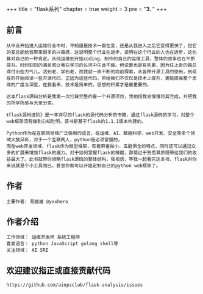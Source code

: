 +++
title = "flask系列"
chapter = true
weight = 3 
pre = "<b>3. </b>"
+++

## 前言
```shell
从毕业开始进入运维行业中时，不知道是技术一直在变，还是从我进入之后它变得更快了，但它的变总能给我带来很多的兴奋感，这说明整个行业在进步，说明在这个行业的人也在进步，这也算对自己的一种肯定。从纯运维到开始coding，制作的自己的运维工具，整体的效率也在不断提升。时时刻刻的满足感让我在学习的长河中乐此不疲。但说累也是有些累，因为往上走的路总得付出些力气儿。活到老、学到老，而我就一直不断的向前探索，从各种开源工具的使用，到现在的开始阅读一些开源代码，正因为这些代码，带给我们不仅仅是技术上提升，更能提高整个思维的广度与深度，在我看来，技术是简单的，思想的积累才是最重要的。  

这本flask源码分析是我第一次打算完整的看一个开源项目，我相信我会慢慢将其完成，并把我的所学所感与大家分享。

《flask源码进阶》是一本详尽的flask的源代码分析的书籍，通过flask源码的学习，对整个web框架流程做到心知肚明。该书是基于flask的1.1.1版本构建的。

Python作为在互联网领域广泛使用的语言，在运维、AI、数据科学、web开发、安全等多个领域大放异彩，对于一个互联网人，python是必须掌握的。
而在web开发领域，flask作为微型框架，有着麻雀虽小，五脏俱全的特点，同时还可以通过众多的扩展来增强flask的威力。对于如何掌握flask的精髓，那莫过于熟悉其原理带给我们的收益最大了。此书就带你领略flask源码的整体结构，我相信，等我一起看完这本书，flask对你来说就是个小工具而已，甚至你都可以开始定制自己的python web框架了。
```
## 作者 
```shell
主要作者: 苑雄雄 @yxxhero  
```

## 作者介绍
```shell
工作领域： 运维开发师 系统工程师  
喜爱语言： python JavaScript golang shell等  
关注领域： AI SRE
```

## 欢迎建议指正或直接贡献代码
```shell
https://github.com/aiopsclub/flask-analysis/issues
```
